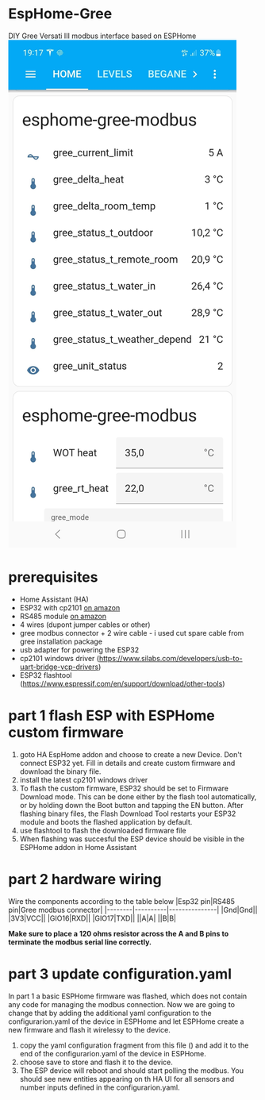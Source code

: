 # EspHome-Gree
DIY Gree Versati III modbus interface based on ESPHome
![Home Assistant UI](/gWgBYqcLsEN2S66OJ06bcFKo.jpg)

# prerequisites
- Home Assistant (HA)
- ESP32 with cp2101 [on amazon](https://www.amazon.nl/dp/B071P98VTG?ref_=cm_sw_r_mwn_dp_SBXP3Q2HR019KM7MCFVS&th=1&psc=1)
- RS485 module [on amazon](https://www.amazon.nl/dp/B07DN115BZ?ref_=cm_sw_r_mwn_dp_3SAQTGR00DE9YA1PEM5G)
- 4 wires (dupont jumper cables or other)
- gree modbus connector + 2 wire cable - i used cut spare cable from gree installation package
- usb adapter for powering the ESP32
- cp2101 windows driver (https://www.silabs.com/developers/usb-to-uart-bridge-vcp-drivers)
- ESP32 flashtool (https://www.espressif.com/en/support/download/other-tools)

# part 1 flash ESP with ESPHome custom firmware
1. goto HA EspHome addon and choose to create a new Device. Don't connect ESP32 yet. Fill in details and create custom firmware and download the binary file.
1. install the latest cp2101 windows driver
1. To flash the custom firmware, ESP32 should be set to Firmware Download mode. This can be done either by the flash tool automatically, or by holding down the Boot button and tapping the EN button. After flashing binary files, the Flash Download Tool restarts your ESP32 module and boots the flashed application by default.
1. use flashtool to flash the downloaded firmware file
1. When flashing was succesful the ESP device should be visible in the ESPHome addon in Home Assistant
# part 2 hardware wiring
Wire the components according to the table below
|Esp32 pin|RS485 pin|Gree modbus connector|
|--------|----------|---------------|
|Gnd|Gnd||
|3V3|VCC||
|GIO16|RXD||
|GIO17|TXD||
||A|A|
||B|B|

**Make sure to place a 120 ohms resistor across the A and B pins to terminate the modbus serial line correctly.**
# part 3 update configuration.yaml
In part 1 a basic ESPHome firmware was flashed, which does not contain any code for managing the modbus connection. Now we are going to change that by adding the additional yaml configuration to the configurarion.yaml of the device in ESPHome and let ESPHome create a new firmware and flash it wirelessy to the device.
1. copy the yaml configuration fragment from this file () and add it to the end of the configurarion.yaml of the device in ESPHome.
1. choose save to store and flash it to the device.
1. The ESP device will reboot and should start polling the modbus. You should see new entities appearing on th HA UI for all sensors and number inputs defined in the configurarion.yaml.
